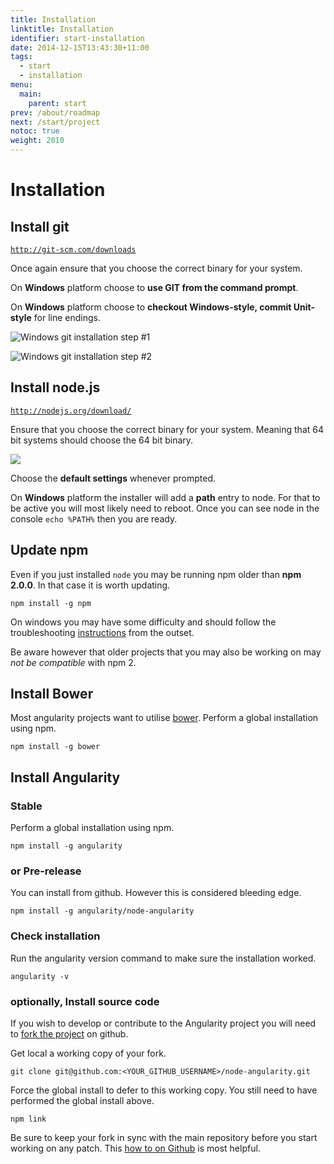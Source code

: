```yaml
---
title: Installation
linktitle: Installation
identifier: start-installation
date: 2014-12-15T13:43:30+11:00
tags:
  - start
  - installation
menu:
  main:
    parent: start
prev: /about/roadmap
next: /start/project
notoc: true
weight: 2010
---
```


# Installation

## Install git

[`http://git-scm.com/downloads`](http://git-scm.com/downloads)

Once again ensure that you choose the correct binary for your system.

On **Windows** platform choose to **use GIT from the command prompt**.

On **Windows** platform choose to **checkout Windows-style,
commit Unit-style** for line endings.

![Windows git installation step #1](/start/installation-git-1.png)

![Windows git installation step #2](/start/installation-git-2.png)

## Install node.js

[`http://nodejs.org/download/`](http://nodejs.org/download/)

Ensure that you choose the correct binary for your system.
Meaning that 64 bit systems should choose the 64 bit binary.

![](/start/installation-node.png)

Choose the **default settings** whenever prompted.

On **Windows** platform the installer will add a **path** entry to node.
For that to be active you will most likely need to reboot.
Once you can see node in the console `echo %PATH%` then you are ready.

## Update npm

Even if you just installed `node` you may be running npm older than **npm 2.0.0**.
In that case it is worth updating.

    npm install -g npm

On windows you may have some difficulty and should follow the troubleshooting
[instructions](https://github.com/npm/npm/wiki/Troubleshooting#upgrading-on-windows) from the outset.

Be aware however that older projects that you may also be working on may *not be compatible* with npm 2.

## Install Bower

Most angularity projects want to utilise [bower](http://bower.io/).
Perform a global installation using npm.

    npm install -g bower

## Install Angularity

### Stable

Perform a global installation using npm.

    npm install -g angularity

### or Pre-release

You can install from github. However this is considered bleeding edge.

    npm install -g angularity/node-angularity

### Check installation

Run the angularity version command to make sure the installation worked.

    angularity -v

### optionally, Install source code

If you wish to develop or contribute to the Angularity project you will need to
[fork the project](https://github.com/angularity/node-angularity/fork) on github.

Get local a working copy of your fork.

    git clone git@github.com:<YOUR_GITHUB_USERNAME>/node-angularity.git

Force the global install to defer to this working copy. You still need to have performed the global install above.

    npm link

Be sure to keep your fork in sync with the main repository before you start working on any patch.
This [how to on Github](https://help.github.com/articles/syncing-a-fork/) is most helpful.
